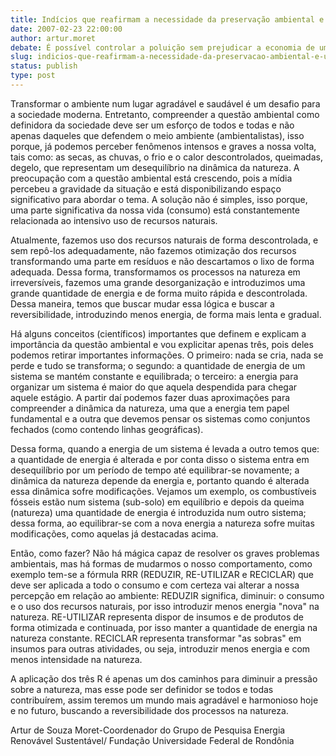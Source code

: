 ```yaml
---
title: Indícios que reafirmam a necessidade da preservação ambiental e urgente
date: 2007-02-23 22:00:00
author: artur.moret
debate: É possível controlar a poluição sem prejudicar a economia de um país?
slug: indicios-que-reafirmam-a-necessidade-da-preservacao-ambiental-e-urgente
status: publish 
type: post
---
```


  

Transformar o ambiente num lugar agradável e saudável é um desafio para a sociedade moderna. Entretanto, compreender a questão ambiental como definidora da sociedade deve ser um esforço de todos e todas e não apenas daqueles que defendem o meio ambiente (ambientalistas), isso porque, já podemos perceber fenômenos intensos e graves a nossa volta, tais como: as secas, as chuvas, o frio e o calor descontrolados, queimadas, degelo, que representam um desequilíbrio na dinâmica da natureza. A preocupação com a questão ambiental está crescendo, pois a mídia percebeu a gravidade da situação e está disponibilizando espaço significativo para abordar o tema. A solução não é simples, isso porque, uma parte significativa da nossa vida (consumo) está constantemente relacionada ao intensivo uso de recursos naturais.   

Atualmente, fazemos uso dos recursos naturais de forma descontrolada, e sem repô-los adequadamente, não fazemos otimização dos recursos transformando uma parte em resíduos e não descartamos o lixo de forma adequada. Dessa forma, transformamos os processos na natureza em irreversíveis, fazemos uma grande desorganização e introduzimos uma grande quantidade de energia e de forma muito rápida e descontrolada. Dessa maneira, temos que buscar mudar essa lógica e buscar a reversibilidade, introduzindo menos energia, de forma mais lenta e gradual.   

Há alguns conceitos (científicos) importantes que definem e explicam a importância da questão ambiental e vou explicitar apenas três, pois deles podemos retirar importantes informações. O primeiro: nada se cria, nada se perde e tudo se transforma; o segundo: a quantidade de energia de um sistema se mantém constante e equilibrada; o terceiro: a energia para organizar um sistema é maior do que aquela despendida para chegar aquele estágio. A partir daí podemos fazer duas aproximações para compreender a dinâmica da natureza, uma que a energia tem papel fundamental e a outra que devemos pensar os sistemas como conjuntos fechados (como contendo linhas geográficas).   

Dessa forma, quando a energia de um sistema é levada a outro temos que: a quantidade de energia é alterada e por conta disso o sistema entra em desequilíbrio por um período de tempo até equilibrar-se novamente; a dinâmica da natureza depende da energia e, portanto quando é alterada essa dinâmica sofre modificações. Vejamos um exemplo, os combustíveis fósseis estão num sistema (sub-solo) em equilíbrio e depois da queima (natureza) uma quantidade de energia é introduzida num outro sistema; dessa forma, ao equilibrar-se com a nova energia a natureza sofre muitas modificações, como aquelas já destacadas acima.   

Então, como fazer? Não há mágica capaz de resolver os graves problemas ambientais, mas há formas de mudarmos o nosso comportamento, como exemplo tem-se a fórmula RRR (REDUZIR, RE-UTILIZAR e RECICLAR) que deve ser aplicada a todo o consumo e com certeza vai alterar a nossa percepção em relação ao ambiente: REDUZIR significa, diminuir: o consumo e o uso dos recursos naturais, por isso introduzir menos energia "nova" na natureza. RE-UTILIZAR representa dispor de insumos e de produtos de forma otimizada e continuada, por isso manter a quantidade de energia na natureza constante. RECICLAR representa transformar "as sobras" em insumos para outras atividades, ou seja, introduzir menos energia e com menos intensidade na natureza.   

A aplicação dos três R é apenas um dos caminhos para diminuir a pressão sobre a natureza, mas esse pode ser definidor se todos e todas contribuírem, assim teremos um mundo mais agradável e harmonioso hoje e no futuro, buscando a reversibilidade dos processos na natureza.   

Artur de Souza Moret-Coordenador do Grupo de Pesquisa Energia Renovável Sustentável/ Fundação Universidade Federal de Rondônia
